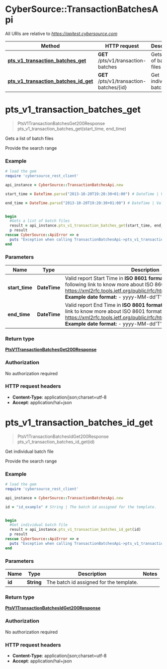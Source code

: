 # CyberSource::TransactionBatchesApi

All URIs are relative to *https://apitest.cybersource.com*

Method | HTTP request | Description
------------- | ------------- | -------------
[**pts_v1_transaction_batches_get**](TransactionBatchesApi.md#pts_v1_transaction_batches_get) | **GET** /pts/v1/transaction-batches | Gets a list of batch files
[**pts_v1_transaction_batches_id_get**](TransactionBatchesApi.md#pts_v1_transaction_batches_id_get) | **GET** /pts/v1/transaction-batches/{id} | Get individual batch file


# **pts_v1_transaction_batches_get**
> PtsV1TransactionBatchesGet200Response pts_v1_transaction_batches_get(start_time, end_time)

Gets a list of batch files

Provide the search range

### Example
```ruby
# load the gem
require 'cybersource_rest_client'

api_instance = CyberSource::TransactionBatchesApi.new

start_time = DateTime.parse("2013-10-20T19:20:30+01:00") # DateTime | Valid report Start Time in **ISO 8601 format** Please refer the following link to know more about ISO 8601 format. - https://xml2rfc.tools.ietf.org/public/rfc/html/rfc3339.html#anchor14   **Example date format:**   - yyyy-MM-dd'T'HH:mm:ss.SSSZZ 

end_time = DateTime.parse("2013-10-20T19:20:30+01:00") # DateTime | Valid report End Time in **ISO 8601 format** Please refer the following link to know more about ISO 8601 format. - https://xml2rfc.tools.ietf.org/public/rfc/html/rfc3339.html#anchor14   **Example date format:**   - yyyy-MM-dd'T'HH:mm:ss.SSSZZ 


begin
  #Gets a list of batch files
  result = api_instance.pts_v1_transaction_batches_get(start_time, end_time)
  p result
rescue CyberSource::ApiError => e
  puts "Exception when calling TransactionBatchesApi->pts_v1_transaction_batches_get: #{e}"
end
```

### Parameters

Name | Type | Description  | Notes
------------- | ------------- | ------------- | -------------
 **start_time** | **DateTime**| Valid report Start Time in **ISO 8601 format** Please refer the following link to know more about ISO 8601 format. - https://xml2rfc.tools.ietf.org/public/rfc/html/rfc3339.html#anchor14   **Example date format:**   - yyyy-MM-dd&#39;T&#39;HH:mm:ss.SSSZZ  | 
 **end_time** | **DateTime**| Valid report End Time in **ISO 8601 format** Please refer the following link to know more about ISO 8601 format. - https://xml2rfc.tools.ietf.org/public/rfc/html/rfc3339.html#anchor14   **Example date format:**   - yyyy-MM-dd&#39;T&#39;HH:mm:ss.SSSZZ  | 

### Return type

[**PtsV1TransactionBatchesGet200Response**](PtsV1TransactionBatchesGet200Response.md)

### Authorization

No authorization required

### HTTP request headers

 - **Content-Type**: application/json;charset=utf-8
 - **Accept**: application/hal+json



# **pts_v1_transaction_batches_id_get**
> PtsV1TransactionBatchesIdGet200Response pts_v1_transaction_batches_id_get(id)

Get individual batch file

Provide the search range

### Example
```ruby
# load the gem
require 'cybersource_rest_client'

api_instance = CyberSource::TransactionBatchesApi.new

id = "id_example" # String | The batch id assigned for the template.


begin
  #Get individual batch file
  result = api_instance.pts_v1_transaction_batches_id_get(id)
  p result
rescue CyberSource::ApiError => e
  puts "Exception when calling TransactionBatchesApi->pts_v1_transaction_batches_id_get: #{e}"
end
```

### Parameters

Name | Type | Description  | Notes
------------- | ------------- | ------------- | -------------
 **id** | **String**| The batch id assigned for the template. | 

### Return type

[**PtsV1TransactionBatchesIdGet200Response**](PtsV1TransactionBatchesIdGet200Response.md)

### Authorization

No authorization required

### HTTP request headers

 - **Content-Type**: application/json;charset=utf-8
 - **Accept**: application/hal+json



